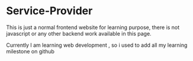 # Service-Provider
This is just a normal frontend website for learning purpose, there is not javascript or any other backend work available in this page.

Currently I am learning web development , so i used to add all my learning milestone on github
